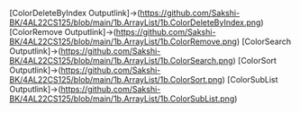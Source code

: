 [ColorDeleteByIndex Outputlink]->(https://github.com/Sakshi-BK/4AL22CS125/blob/main/1b.ArrayList/1b.ColorDeleteByIndex.png)
[ColorRemove Outputlink]->(https://github.com/Sakshi-BK/4AL22CS125/blob/main/1b.ArrayList/1b.ColorRemove.png)
[ColorSearch Outputlink]->(https://github.com/Sakshi-BK/4AL22CS125/blob/main/1b.ArrayList/1b.ColorSearch.png)
[ColorSort Outputlink]->(https://github.com/Sakshi-BK/4AL22CS125/blob/main/1b.ArrayList/1b.ColorSort.png)
[ColorSubList Outputlink]->(https://github.com/Sakshi-BK/4AL22CS125/blob/main/1b.ArrayList/1b.ColorSubList.png)
